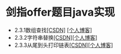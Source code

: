 ﻿# 剑指offer题目java实现
 
 - 2.3.1数组查找[\[CSDN\]][2] [\[个人博客\]][3]
 - 2.3.2字符串替换[\[CSDN\]][4][\[个人博客\]][5] 
 - 2.3.3从尾到头打印链表[\[CSDN\]][6][\[个人博客\]][7] 


  [2]: https://blog.csdn.net/wang_shuyu/article/details/88977106
  [3]: http://www.littletree.xyz/archives/jian-zhi-offer231shu-zu-cha-zhao
  [4]: https://blog.csdn.net/wang_shuyu/article/details/88989866
  [5]: http://www.littletree.xyz/archives/jian-zhi-offer231zi-fu-chuan-ti-huan
  [6]: https://blog.csdn.net/wang_shuyu/article/details/89000534
  [7]: http://www.littletree.xyz/archives/jian-zhi-offer233cong-tou-dao-wei-da-yin-lian-biao